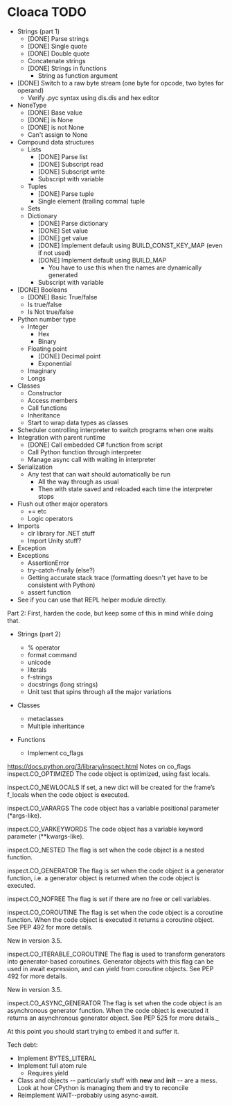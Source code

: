 ﻿Cloaca TODO
===========

* Strings (part 1)
  * [DONE] Parse strings
  * [DONE] Single quote
  * [DONE] Double quote
  * Concatenate strings
  * [DONE] Strings in functions
    * String as function argument
* [DONE] Switch to a raw byte stream (one byte for opcode, two bytes for operand)
  * Verify .pyc syntax using dis.dis and hex editor
* NoneType
  * [DONE] Base value
  * [DONE] is None
  * [DONE] is not None
  * Can't assign to None
* Compound data structures
  * Lists
    * [DONE] Parse list
    * [DONE] Subscript read
    * [DONE] Subscript write
    * Subscript with variable
  * Tuples
    * [DONE] Parse tuple
    * Single element (trailing comma) tuple
  * Sets
  * Dictionary
    * [DONE] Parse dictionary
    * [DONE] Set value
    * [DONE] get value
    * [DONE] Implement default using BUILD_CONST_KEY_MAP (even if not used)
    * [DONE] Implement default using BUILD_MAP
      * You have to use this when the names are dynamically generated
    * Subscript with variable
* [DONE] Booleans
  * [DONE] Basic True/false
  * Is true/false
  * Is Not true/false
* Python number type
  * Integer
     * Hex
     * Binary
  * Floating point
     * [DONE] Decimal point
     * Exponential
  * Imaginary
  * Longs
* Classes
  * Constructor
  * Access members
  * Call functions
  * Inheritance
  * Start to wrap data types as classes
* Scheduler controlling interpreter to switch programs when one waits
* Integration with parent runtime
  * [DONE] Call embedded C# function from script
  * Call Python function through interpreter
  * Manage async call with waiting in interpreter
* Serialization
  * Any test that can wait should automatically be run 
    * All the way through as usual
    * Then with state saved and reloaded each time the interpreter stops
* Flush out other major operators
  * += etc
  * Logic operators
* Imports
  * clr library for .NET stuff
  * Import Unity stuff?
* Exception
* Exceptions
  * AssertionError
  * try-catch-finally (else?)
  * Getting accurate stack trace (formatting doesn't yet have to be consistent with Python)
  * assert function
* See if you can use that REPL helper module directly.


Part 2: First, harden the code, but keep some of this in mind while doing that.


* Strings (part 2)
  * % operator
  * format command
  * unicode
  * literals
  * f-strings
  * docstrings (long strings)
  * Unit test that spins through all the major variations
* Classes
  * metaclasses
  * Multiple inheritance

* Functions
  * Implement co_flags

https://docs.python.org/3/library/inspect.html
Notes on co_flags
inspect.CO_OPTIMIZED
The code object is optimized, using fast locals.

inspect.CO_NEWLOCALS
If set, a new dict will be created for the frame’s f_locals when the code object is executed.

inspect.CO_VARARGS
The code object has a variable positional parameter (*args-like).

inspect.CO_VARKEYWORDS
The code object has a variable keyword parameter (**kwargs-like).

inspect.CO_NESTED
The flag is set when the code object is a nested function.

inspect.CO_GENERATOR
The flag is set when the code object is a generator function, i.e. a generator object is returned when the code object is executed.

inspect.CO_NOFREE
The flag is set if there are no free or cell variables.

inspect.CO_COROUTINE
The flag is set when the code object is a coroutine function. When the code object is executed it returns a coroutine object. See PEP 492 for more details.

New in version 3.5.

inspect.CO_ITERABLE_COROUTINE
The flag is used to transform generators into generator-based coroutines. Generator objects with this flag can be used in await expression, and can yield from coroutine objects. See PEP 492 for more details.

New in version 3.5.

inspect.CO_ASYNC_GENERATOR
The flag is set when the code object is an asynchronous generator function. When the code object is executed it returns an asynchronous generator object. See PEP 525 for more details._


At this point you should start trying to embed it and suffer it.



Tech debt:
* Implement BYTES_LITERAL
* Implement full atom rule
  * Requires yield
* Class and objects -- particularly stuff with __new__ and __init__ -- are a mess.
  Look at how CPython is managing them and try to reconcile
* Reimplement WAIT--probably using async-await.  